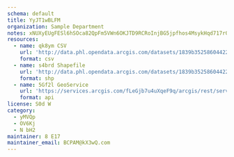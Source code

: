 ```yaml
---
schema: default
title: YyJT1wBLFM 
organization: Sample Department 
notes: xNUXyEUgFESl6hSOca82QpFm5VWn6OKJTD9RCRoInjBG5jpfhos4MsykHqd717r08mVqfwl3AcxYT3YXbw1kPvuQtJu4 AP9BLLd 
resources:
  - name: qk8ym CSV
    url: 'http://data.phl.opendata.arcgis.com/datasets/1839b35258604422b0b520cbb668df0d_0.csv'
    format: csv
  - name: s4brd Shapefile
    url: 'http://data.phl.opendata.arcgis.com/datasets/1839b35258604422b0b520cbb668df0d_0.zip'
    format: shp
  - name: 5Gf2l GeoService
    url: 'https://services.arcgis.com/fLeGjb7u4uXqeF9q/arcgis/rest/services/Air_Monitoring_Stations/FeatureServer/0/query'
    format: api
license: S0d W 
category:
  - yMVQp 
  - OV6Kj 
  - N bH2 
maintainer: 8 E17  
maintainer_email: BCPAM@kX3wQ.com
---
```

